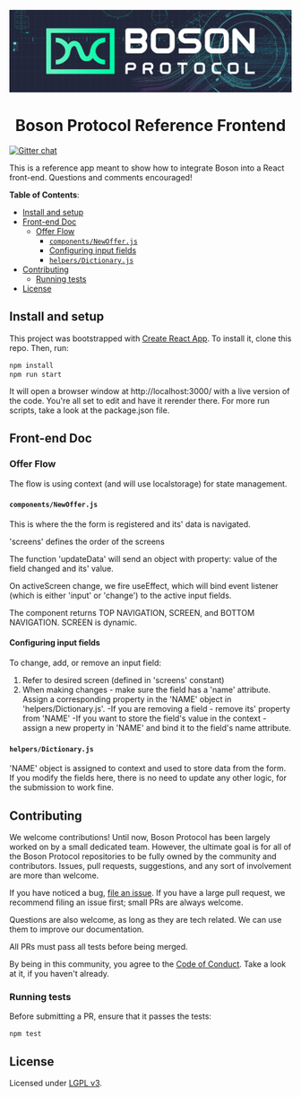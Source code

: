 [![banner](docs/assets/banner.png)](https://bosonprotocol.io)

<h1 align="center">Boson Protocol Reference Frontend</h1>

[![Gitter chat](https://badges.gitter.im/bosonprotocol.png)](https://gitter.im/bosonprotocol/community)

This is a reference app meant to show how to integrate Boson into a React front-end. Questions and comments encouraged!

**Table of Contents**:

- [Install and setup](#install-and-setup)
- [Front-end Doc](#front-end-doc)
  - [Offer Flow](#offer-flow)
    - [`components/NewOffer.js`](#componentsnewofferjs)
    - [Configuring input fields](#configuring-input-fields)
    - [`helpers/Dictionary.js`](#helpersdictionaryjs)
- [Contributing](#contributing)
  - [Running tests](#running-tests)
- [License](#license)

## Install and setup

This project was bootstrapped with [Create React App](https://github.com/facebook/create-react-app). To install it, clone this repo. Then, run:

```
npm install
npm run start
```

It will open a browser window at http://localhost:3000/ with a live version of the code. You're all set to edit and have it rerender there. For more run scripts, take a look at the package.json file.

## Front-end Doc

### Offer Flow

The flow is using context (and will use localstorage) for state management.

#### `components/NewOffer.js`
This is where the the form is registered and its' data is navigated.

'screens' defines the order of the screens

The function 'updateData' will send an object with property: value of the field changed and its' value.

On activeScreen change, we fire useEffect, which will bind event listener (which is either 'input' or 'change') to the active input fields.

The component returns TOP NAVIGATION, SCREEN, and BOTTOM NAVIGATION. SCREEN is dynamic.

#### Configuring input fields
To change, add, or remove an input field:
1. Refer to desired screen (defined in 'screens' constant)
2. When making changes - make sure the field has a 'name' attribute. Assign a corresponding property in the 'NAME' object in 'helpers/Dictionary.js'.
-If you are removing a field - remove its' property from 'NAME'
-If you want to store the field's value in the context - assign a new property in 'NAME' and bind it to the field's name attribute.


#### `helpers/Dictionary.js`
'NAME' object is assigned to context and used to store data from the form. If you modify the fields here, there is no need to update any other logic, for the submission to work fine.

## Contributing

We welcome contributions! Until now, Boson Protocol has been largely worked on by a small dedicated team. However, the ultimate goal is for all of the Boson Protocol repositories to be fully owned by the community and contributors. Issues, pull requests, suggestions, and any sort of involvement are more than welcome.

If you have noticed a bug, [file an issue](/issues). If you have a large pull request, we recommend filing an issue first; small PRs are always welcome.

Questions are also welcome, as long as they are tech related. We can use them to improve our documentation.

All PRs must pass all tests before being merged.

By being in this community, you agree to the [Code of Conduct](CODE_OF_CONDUCT.md). Take a look at it, if you haven't already.

### Running tests

Before submitting a PR, ensure that it passes the tests:

```
npm test
```

## License

Licensed under [LGPL v3](LICENSE).